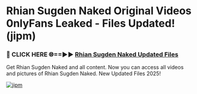 # Rhian Sugden Naked Original Videos 0nlyFans Leaked - Files Updated! (jipm)

<h3>🔴 CLICK HERE 🌐==►► <a href="https://tinyurl.com/up5wt9bj" rel="nofollow">Rhian Sugden Naked Updated Files</a></h3>

Get Rhian Sugden Naked and all content. Now you can access all videos and pictures of Rhian Sugden Naked. New Updated Files 2025!

[![jipm](https://i.imgur.com/ABiUzMV.gif)](https://tinyurl.com/up5wt9bj)
